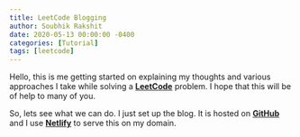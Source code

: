 ```yaml
---
title: LeetCode Blogging
author: Soubhik Rakshit
date: 2020-05-13 00:00:00 -0400
categories: [Tutorial]
tags: [leetcode]
---
```


Hello, this is me getting started on explaining my thoughts and various approaches I take while solving a [**LeetCode**](https://leetcode.com) problem. I hope that this will be of help to many of you.

So, lets see what we can do. I just set up the blog. It is hosted on [**GitHub**](https://github.com/soubh1k/blog/) and I use [**Netlify**](https://netlify.com) to serve this on my domain.